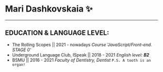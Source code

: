 # **Mari Dashkovskaia** ✨

-----------

## EDUCATION & LANGUAGE LEVEL:
- The Rolling Scopes || 2021 - nowadays
*Course 'JavaScript/Front-end. STAGE 0'*
- Underground Language Club, ISpeak || 2018 - 2021
*English level: **B2***
- BSMU || 2016 - 2021
*Faculty of Dentistry, Dentist* `P.S. A tooth is an organ!`
